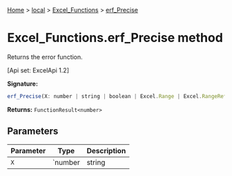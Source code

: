[Home](./index) &gt; [local](local.md) &gt; [Excel\_Functions](local.excel_functions.md) &gt; [erf\_Precise](local.excel_functions.erf_precise.md)

# Excel\_Functions.erf\_Precise method

Returns the error function. 

 \[Api set: ExcelApi 1.2\]

**Signature:**
```javascript
erf_Precise(X: number | string | boolean | Excel.Range | Excel.RangeReference | Excel.FunctionResult<any>): FunctionResult<number>;
```
**Returns:** `FunctionResult<number>`

## Parameters

|  Parameter | Type | Description |
|  --- | --- | --- |
|  `X` | `number | string | boolean | Excel.Range | Excel.RangeReference | Excel.FunctionResult<any>` |  |

